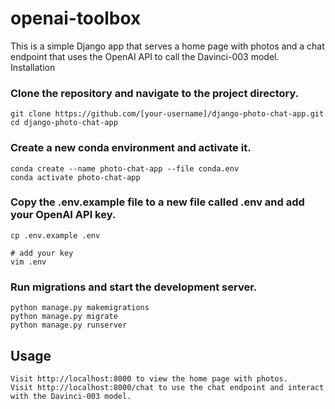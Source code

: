 # openai-toolbox

This is a simple Django app that serves a home page with photos and a chat endpoint that uses the OpenAI API to call the Davinci-003 model.
Installation

### Clone the repository and navigate to the project directory.

    git clone https://github.com/[your-username]/django-photo-chat-app.git
    cd django-photo-chat-app

### Create a new conda environment and activate it.

    conda create --name photo-chat-app --file conda.env
    conda activate photo-chat-app

### Copy the .env.example file to a new file called .env and add your OpenAI API key.

    cp .env.example .env
    
    # add your key
    vim .env 

### Run migrations and start the development server.

    python manage.py makemigrations
    python manage.py migrate
    python manage.py runserver

## Usage

    Visit http://localhost:8000 to view the home page with photos.
    Visit http://localhost:8000/chat to use the chat endpoint and interact with the Davinci-003 model.
